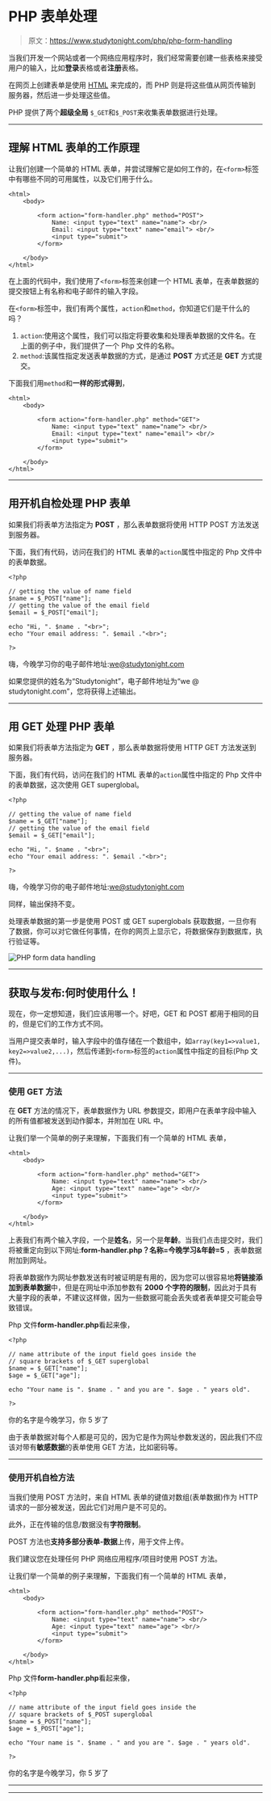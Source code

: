 # PHP 表单处理

> 原文：<https://www.studytonight.com/php/php-form-handling>

当我们开发一个网站或者一个网络应用程序时，我们经常需要创建一些表格来接受用户的输入，比如**登录**表格或者**注册**表格。

在网页上创建表单是使用 [HTML](/code/html/) 来完成的，而 PHP 则是将这些值从网页传输到服务器，然后进一步处理这些值。

PHP 提供了两个**超级全局** `$_GET`和`$_POST`来收集表单数据进行处理。

* * *

## 理解 HTML 表单的工作原理

让我们创建一个简单的 HTML 表单，并尝试理解它是如何工作的，在`<form>`标签中有哪些不同的可用属性，以及它们用于什么。

```
<html>
    <body>

        <form action="form-handler.php" method="POST">
            Name: <input type="text" name="name"> <br/>
            Email: <input type="text" name="email"> <br/>
            <input type="submit">
        </form>

    </body>
</html>
```

在上面的代码中，我们使用了`<form>`标签来创建一个 HTML 表单，在表单数据的提交按钮上有名称和电子邮件的输入字段。

在`<form>`标签中，我们有两个属性，`action`和`method`，你知道它们是干什么的吗？

1.  `action`:使用这个属性，我们可以指定将要收集和处理表单数据的文件名。在上面的例子中，我们提供了一个 Php 文件的名称。
2.  `method`:该属性指定发送表单数据的方式，是通过 **POST** 方式还是 **GET** 方式提交。

下面我们用`method`和**一样的形式得到**，

```
<html>
    <body>

        <form action="form-handler.php" method="GET">
            Name: <input type="text" name="name"> <br/>
            Email: <input type="text" name="email"> <br/>
            <input type="submit">
        </form>

    </body>
</html>
```

* * *

## 用开机自检处理 PHP 表单

如果我们将表单方法指定为 **POST** ，那么表单数据将使用 HTTP POST 方法发送到服务器。

下面，我们有代码，访问在我们的 HTML 表单的`action`属性中指定的 Php 文件中的表单数据。

```
<?php

// getting the value of name field
$name = $_POST["name"];
// getting the value of the email field
$email = $_POST["email"];

echo "Hi, ". $name . "<br>";
echo "Your email address: ". $email ."<br>";

?>
```

嗨，今晚学习你的电子邮件地址:we@studytonight.com

如果您提供的姓名为“Studytonight”，电子邮件地址为“we @ studytonight.com”，您将获得上述输出。

* * *

## 用 GET 处理 PHP 表单

如果我们将表单方法指定为 **GET** ，那么表单数据将使用 HTTP GET 方法发送到服务器。

下面，我们有代码，访问在我们的 HTML 表单的`action`属性中指定的 Php 文件中的表单数据，这次使用 GET superglobal。

```
<?php

// getting the value of name field
$name = $_GET["name"];
// getting the value of the email field
$email = $_GET["email"];

echo "Hi, ". $name . "<br>";
echo "Your email address: ". $email ."<br>";

?>
```

嗨，今晚学习你的电子邮件地址:we@studytonight.com

同样，输出保持不变。

处理表单数据的第一步是使用 POST 或 GET superglobals 获取数据，一旦你有了数据，你可以对它做任何事情，在你的网页上显示它，将数据保存到数据库，执行验证等。

![PHP form data handling](img/515673aab1e7dae6150eeae1ab5a64bc.png)

* * *

## 获取与发布:何时使用什么！

现在，你一定想知道，我们应该用哪一个。好吧，GET 和 POST 都用于相同的目的，但是它们的工作方式不同。

当用户提交表单时，输入字段中的值存储在一个数组中，如`array(key1=>value1, key2=>value2,...)`，然后传递到`<form>`标签的`action`属性中指定的目标(Php 文件)。

* * *

### 使用 GET 方法

在 **GET** 方法的情况下，表单数据作为 URL 参数提交，即用户在表单字段中输入的所有值都被发送到动作脚本，并附加在 URL 中。

让我们举一个简单的例子来理解，下面我们有一个简单的 HTML 表单，

```
<html>
    <body>

        <form action="form-handler.php" method="GET">
            Name: <input type="text" name="name"> <br/>
            Age: <input type="text" name="age"> <br/>
            <input type="submit">
        </form>

    </body>
</html>
```

上表我们有两个输入字段，一个是**姓名**，另一个是**年龄**。当我们点击提交时，我们将被重定向到以下网址:**form-handler.php？名称=今晚学习&年龄=5** ，表单数据附加到网址。

将表单数据作为网址参数发送有时被证明是有用的，因为您可以很容易地**将链接添加到表单数据**中，但是在网址中添加参数有 **2000 个字符的限制**，因此对于具有大量字段的表单，不建议这样做，因为一些数据可能会丢失或者表单提交可能会导致错误。

Php 文件**form-handler.php**看起来像，

```
<?php

// name attribute of the input field goes inside the 
// square brackets of $_GET superglobal
$name = $_GET["name"];
$age = $_GET["age"];

echo "Your name is ". $name . " and you are ". $age . " years old".

?>
```

你的名字是今晚学习，你 5 岁了

由于表单数据对每个人都是可见的，因为它是作为网址参数发送的，因此我们不应该对带有**敏感数据**的表单使用 GET 方法，比如密码等。

* * *

### 使用开机自检方法

当我们使用 POST 方法时，来自 HTML 表单的键值对数组(表单数据)作为 HTTP 请求的一部分被发送，因此它们对用户是不可见的。

此外，正在传输的信息/数据没有**字符限制**。

POST 方法也**支持多部分表单-数据**上传，用于文件上传。

我们建议您在处理任何 PHP 网络应用程序/项目时使用 POST 方法。

让我们举一个简单的例子来理解，下面我们有一个简单的 HTML 表单，

```
<html>
    <body>

        <form action="form-handler.php" method="POST">
            Name: <input type="text" name="name"> <br/>
            Age: <input type="text" name="age"> <br/>
            <input type="submit">
        </form>

    </body>
</html>
```

Php 文件**form-handler.php**看起来像，

```
<?php

// name attribute of the input field goes inside the 
// square brackets of $_POST superglobal
$name = $_POST["name"];
$age = $_POST["age"];

echo "Your name is ". $name . " and you are ". $age . " years old".

?>
```

你的名字是今晚学习，你 5 岁了

* * *

* * *